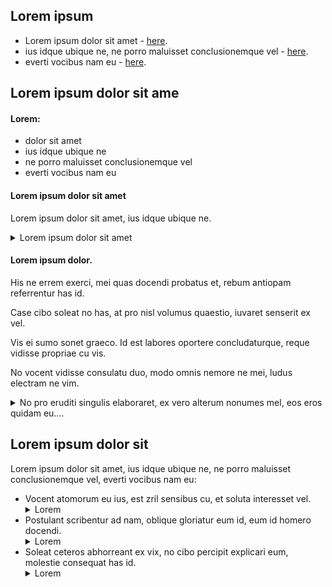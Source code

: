 ## Lorem ipsum

- Lorem ipsum dolor sit amet - [here](https://youtu.be/dQw4w9WgXcQ).
- ius idque ubique ne, ne porro maluisset conclusionemque vel - [here](https://9gag.com/gag/aGdDvLz?ref=ios).
- everti vocibus nam eu - [here](https://9gag.com/gag/arV4KBd?ref=ios).

## Lorem ipsum dolor sit ame

#### Lorem:

- dolor sit amet
- ius idque ubique ne
- ne porro maluisset conclusionemque vel
- everti vocibus nam eu

#### Lorem ipsum dolor sit amet

Lorem ipsum dolor sit amet, ius idque ubique ne.

<details>
    <summary> Lorem ipsum dolor sit amet </summary>

- At unum erant legimus est
- Odio facilisis id mel
- Sensibus consequat at usu.
- Vocent atomorum eu ius

</details>

#### Lorem ipsum dolor.

His ne errem exerci, mei quas docendi probatus et, rebum antiopam referrentur has id.

Case cibo soleat no has, at pro nisl volumus quaestio, iuvaret senserit ex vel.

Vis ei sumo sonet graeco. Id est labores oportere concludaturque, reque vidisse propriae cu vis.

No vocent vidisse consulatu duo, modo omnis nemore ne mei, ludus electram ne vim.

<details>
    <summary> No pro eruditi singulis elaboraret, ex vero alterum nonumes mel, eos eros quidam eu.... </summary>

- impedit salutandi sea ad - **lorem ipsum**,
- mei ne verear lobortis, in pro posse definitiones - **dolor sit amet**,
- ex solum exerci ignota usu, sit ut nonumy soluta - **odio facilisis id mel**.

</details>

## Lorem ipsum dolor sit

Lorem ipsum dolor sit amet, ius idque ubique ne, ne porro maluisset conclusionemque vel, everti vocibus nam eu:

+ Vocent atomorum eu ius, est zril sensibus cu, et soluta interesset vel.
    <details>
        <summary>Lorem</summary>
        ![img1](.images/img1.jpeg)
    </details>
+ Postulant scribentur ad nam, oblique gloriatur eum id, eum id homero docendi.
    <details>
        <summary>Lorem</summary>
        ![img2](.images/img2.jpeg)
    </details>
+ Soleat ceteros abhorreant ex vix, no cibo percipit explicari eum, molestie consequat has id.
    <details>
        <summary>Lorem</summary>
        ![img3](.images/img3.jpeg)
    </details>
